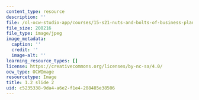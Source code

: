 ```yaml
---
content_type: resource
description: ''
file: /ol-ocw-studio-app/courses/15-s21-nuts-and-bolts-of-business-plans-january-iap-2014/c52353389da4a6e2f1e4208485e38506_1.2_slide_02.jpg
file_size: 208216
file_type: image/jpeg
image_metadata:
  caption: ''
  credit: ''
  image-alt: ''
learning_resource_types: []
license: https://creativecommons.org/licenses/by-nc-sa/4.0/
ocw_type: OCWImage
resourcetype: Image
title: 1.2 slide 2
uid: c5235338-9da4-a6e2-f1e4-208485e38506
---
```

